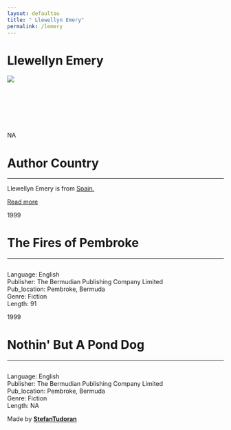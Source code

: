 ```yaml
---
layout: defaultau
title: " Llewellyn Emery"
permalink: /lemery
---
```

<!-- partial:index.partial.html -->
<div class="content">
    <h1> Llewellyn Emery</h1>
    <div class="quote">
        <div><img src="NA" class="logo"></div>
    </div>
    <div class="timeline">
        <div style="padding-bottom:100px;"></div>
        <div class="block">
            <div class="date right"><p class="right"> NA </p></div>
            <div class="dot"></div>
            <div class="left first">
            <div class="author_country">
                <h1>Author Country</h1><hr>
          <div class="aclocation">  <p> Llewellyn Emery is from <a href="http://localhost:4000/2">Spain.</a></p></div>
                <div class="acreadmore"><a href="#" target="_blank">Read more</a></div>
            </div>
            </div>
        </div>
        <div class="block">
            <div class="date left"><p class="left">1999</p></div>
            <div class="dot"></div>
            <div class="right">
                <h1>The Fires of Pembroke</h1><hr>
                <p><img src=""></p>
                <p>
                Language: English<br/>
                Publisher: The Bermudian Publishing Company Limited<br/>
                Pub_location: Pembroke, Bermuda<br/>
                Genre: Fiction<br/>
                Length: 91</p>
            </div>
        </div>
        <div class="block">
            <div class="date right"><p class="right">1999</p></div>
            <div class="dot"></div>
            <div class="left hide">
                <h1>Nothin' But A Pond Dog</h1><hr>
                <p><img src=""></p>
                <p>Language: English<br/>
                Publisher: The Bermudian Publishing Company Limited<br/>
                Pub_location: Pembroke, Bermuda<br/>
                Genre: Fiction<br/>
                Length: NA</p>
            </div>
        </div>
        <div id="footer">
        <p id="copyright">Made by&nbsp;<strong><a href="https://www.linkedin.com/in/nicolae-stefan-tudoran-b02291127/" target="_blank">StefanTudoran</a></strong></p>
    </div>
</div>
<!-- partial -->
  <script src='https://cdnjs.cloudflare.com/ajax/libs/jquery/3.1.1/jquery.min.js'></script><script  src="assets/js/authorscript.js"></script>
